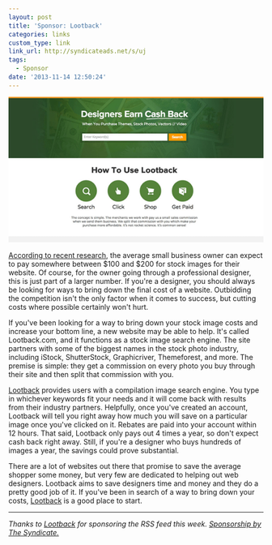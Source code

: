 ```yaml
---
layout: post
title: 'Sponsor: Lootback'
categories: links
custom_type: link
link_url: http://syndicateads.net/s/uj
tags:
  - Sponsor
date: '2013-11-14 12:50:24'
---
```

![Lootback ad](/uploads/2013/11/Lootback.png)

[According to recent research](http://www.executionists.com/blog/website-design/cost-to-build-websites-2013/), the average small business owner can expect to pay somewhere between $100 and $200 for stock images for their website. Of course, for the owner going through a professional designer, this is just part of a larger number. If you're a designer, you should always be looking for ways to bring down the final cost of a website. Outbidding the competition isn't the only factor when it comes to success, but cutting costs where possible certainly won't hurt. 

If you've been looking for a way to bring down your stock image costs and increase your bottom line, a new website may be able to help. It's called Lootback.com, and it functions as a stock image search engine. The site partners with some of the biggest names in the stock photo industry, including iStock, ShutterStock, Graphicriver, Themeforest, and more. The premise is simple: they get a commission on every photo you buy through their site and then split that commission with you. 

[Lootback](http://syndicateads.net/s/uj) provides users with a compilation image search engine. You type in whichever keywords fit your needs and it will come back with results from their industry partners. Helpfully, once you've created an account, Lootback will tell you right away how much you will save on a particular image once you've clicked on it. Rebates are paid into your account within 12 hours. That said, Lootback only pays out 4 times a year, so don't expect cash back right away. Still, if you're a designer who buys hundreds of images a year, the savings could prove substantial.

There are a lot of websites out there that promise to save the average shopper some money, but very few are dedicated to helping out web designers. Lootback aims to save designers time and money and they do a pretty good job of it. If you've been in search of a way to bring down your costs, [Lootback](http://syndicateads.net/s/uj) is a good place to start.

---

*Thanks to [Lootback](http://syndicateads.net/s/uj) for sponsoring the RSS feed this week. [Sponsorship by The Syndicate.](http://syndicateads.net/)*
